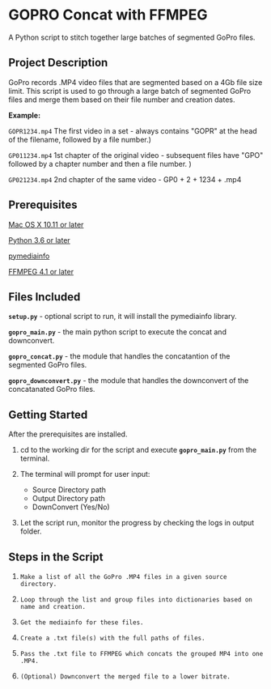 
# GOPRO Concat with FFMPEG

A Python script to stitch together large batches of
segmented GoPro files. 

## Project Description

GoPro records .MP4 video files that are segmented based on a 4Gb file size limit.
This script is used to go through a large batch of segmented GoPro files and
merge them based on their file number and creation dates.

**Example:**

`GOPR1234.mp4` The first video in a set - always contains "GOPR" at the head of the filename, followed by a file number.)

`GP011234.mp4` 1st chapter of the original video - subsequent files have "GPO" followed by a chapter number and then a file number. )

`GP021234.mp4` 2nd chapter of the same video - GP0 + 2 + 1234 + .mp4



## Prerequisites

[Mac OS X 10.11 or later](https://support.apple.com/en_CA/downloads/macos)

[Python 3.6 or later](https://www.python.org/downloads/)

[pymediainfo](https://pymediainfo.readthedocs.io/en/stable/)

[FFMPEG 4.1 or later](https://www.ffmpeg.org/download.html)

## Files Included

**``setup.py``** - optional script to run, it will install the pymediainfo library.

**``gopro_main.py``** - the main python script to execute the concat and downconvert.

**``gopro_concat.py``** - the module that handles the concatantion of the segmented GoPro files. 

**``gopro_downconvert.py``** - the  module that handles the downconvert of the concatanated GoPro files. 

## Getting Started

After the prerequisites are installed.

1. cd to the working dir for the script and execute **``gopro_main.py``** from the terminal.

2. The terminal will prompt for user input: 	
	* 	Source Directory path
	* 	Output Directory path
	* 	DownConvert (Yes/No)

3. Let the script run, monitor the progress by checking the logs in output folder. 


## Steps in the Script

1.     Make a list of all the GoPro .MP4 files in a given source directory.
2.     Loop through the list and group files into dictionaries based on name and creation.
3.     Get the mediainfo for these files.
4.     Create a .txt file(s) with the full paths of files. 
5.     Pass the .txt file to FFMPEG which concats the grouped MP4 into one .MP4. 
6.     (Optional) Downconvert the merged file to a lower bitrate. 

